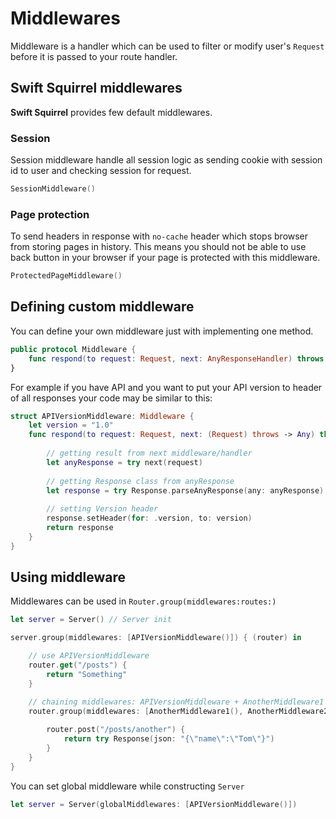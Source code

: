 # Middlewares

Middleware is a handler which can be used to filter or modify user's `Request` before it is passed to your route handler.

## Swift Squirrel middlewares

**Swift Squirrel** provides few default middlewares.

### Session

Session middleware handle all session logic as sending cookie with session id to user and checking session for request.

```swift
SessionMiddleware()
```

### Page protection

To send headers in response with `no-cache` header which stops browser from storing pages in history. This means you should not be able to use back button in your browser if your page is protected with this middleware.

```swift
ProtectedPageMiddleware()
```


## Defining custom middleware

You can define your own middleware just with implementing one method.

```swift
public protocol Middleware {
    func respond(to request: Request, next: AnyResponseHandler) throws -> Any
}
```

For example if you have API and you want to put your API version to header of all responses your code may be similar to this:

```swift
struct APIVersionMiddleware: Middleware {
    let version = "1.0"
    func respond(to request: Request, next: (Request) throws -> Any) throws -> Any {
    
        // getting result from next middleware/handler
        let anyResponse = try next(request)    
        
        // getting Response class from anyResponse
        let response = try Response.parseAnyResponse(any: anyResponse)
        
        // setting Version header
        response.setHeader(for: .version, to: version)
        return response
    }
}
```

## Using middleware

Middlewares can be used in `Router.group(middlewares:routes:)`

```swift
let server = Server() // Server init

server.group(middlewares: [APIVersionMiddleware()]) { (router) in

    // use APIVersionMiddleware
    router.get("/posts") {
        return "Something"
    }

    // chaining middlewares: APIVersionMiddleware + AnotherMiddleware1 + AnotherMiddleware2
    router.group(middlewares: [AnotherMiddleware1(), AnotherMiddleware2()]) { (router) in
    
        router.post("/posts/another") {
            return try Response(json: "{\"name\":\"Tom\"}")
        }
    }
}
```

You can set global middleware while constructing `Server`

```swift
let server = Server(globalMiddlewares: [APIVersionMiddleware()])
```


